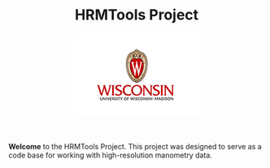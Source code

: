 <h1 align="center">HRMTools Project</h1>
<p align="center">
<img src="./images/UWLogo2.jpg"> 
</p> <br>

**Welcome** to the HRMTools Project. This project was designed to serve as a code base for working with high-resolution manometry data. 